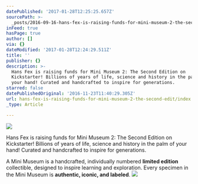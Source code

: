 ```yaml
---
datePublished: '2017-01-28T12:25:25.657Z'
sourcePath: >-
  _posts/2016-09-16-hans-fex-is-raising-funds-for-mini-museum-2-the-second-edit.md
inFeed: true
hasPage: true
author: []
via: {}
dateModified: '2017-01-28T12:24:29.511Z'
title: ''
publisher: {}
description: >-
  Hans Fex is raising funds for Mini Museum 2: The Second Edition on
  Kickstarter! Billions of years of life, science and history in the palm of
  your hand! Curated and handcrafted to inspire for generations.
starred: false
datePublishedOriginal: '2016-11-23T11:40:29.305Z'
url: hans-fex-is-raising-funds-for-mini-museum-2-the-second-edit/index.html
_type: Article

---
```

![](https://imgflo.herokuapp.com/graph/2b2431f8e7ba7b0/b9e5198a2facad84c5a241c87118853c/croprotate.jpg?cropheight=864&cropwidth=1161&degrees=0&input=https%3A%2F%2Fthe-grid-user-content.s3-us-west-2.amazonaws.com%2Fbc65bc39-1a03-4f02-a009-5b91de061312.jpg&x=192&y=0)

Hans Fex is raising funds for Mini Museum 2: The Second Edition on Kickstarter! Billions of years of life, science and history in the palm of your hand! Curated and handcrafted to inspire for generations.

A Mini Museum is a handcrafted, individually numbered **limited edition** collectible, designed to inspire learning and exploration. Every specimen in the Mini Museum is **authentic, iconic, and labeled**.
![](https://s3-us-west-2.amazonaws.com/the-grid-img/p/8aa8d6fd967eed6647a8d98d04de8f4f001ced48.png)